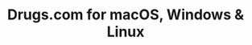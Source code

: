 ---
name: Drugs.com
url: 'https://www.drugs.com'
category: Medical
title: 'Drugs.com for macOS, Windows & Linux'
key: drugscom

---